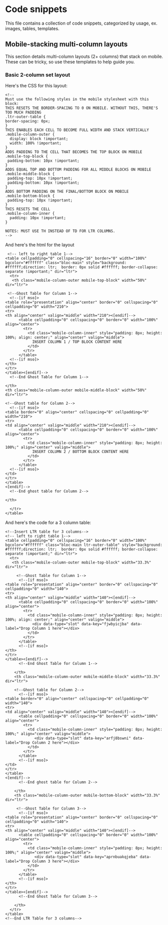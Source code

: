 # Code snippets

This file contains a collection of code snippets, categorized by usage, ex. images, tables, templates.

## Mobile-stacking multi-column layouts

This section details multi-column layouts (2+ columns) that stack on mobile. These can be tricky, so use these templates to help guide you.

### Basic 2-column set layout

Here's the CSS for this layout: 

    <!--
    Must use the following styles in the mobile stylesheet with this block:
    THIS RESETS THE BORDER-SPACING TO 0 ON MOBILE. WITHOUT THIS, THERE'S TOO MUCH PADDING
    .ltr-outer-table {
    border-spacing: 0px;
    }
    THIS ENABLES EACH CELL TO BECOME FULL WIDTH AND STACK VERTICALLY
    .mobile-column-outer {
      display: block !important;
      width: 100% !important;
    }
    ADDS PADDING TO THE CELL THAT BECOMES THE TOP BLOCK ON MOBILE
    .mobile-top-block {
     padding-bottom: 10px !important;
    }
    ADDS EQUAL TOP AND BOTTOM PADDING FOR ALL MIDDLE BLOCKS ON MOBILE
    .mobile-middle-block {
     padding-top: 10px !important;
     padding-bottom: 10px !important;
    }
    ADDS BOTTOM PADDING ON THE FINAL/BOTTOM BLOCK ON MOBILE
    .mobile-bottom-block {
     padding-top: 10px !important;
    }
    THIS RESETS THE CELL
    .mobile-column-inner {
      padding: 10px !important;
    }

    NOTES: MUST USE TH INSTEAD OF TD FOR LTR COLUMNS.
    -->
    
    
 And here's the html for the layout
 
 
     <!-- left to right table 1--> 
    <table cellpadding="0" cellspacing="16" border="0" width="100%" bgcolor="#ffffff" class="bloc-main" style="background: #ffffff;direction: ltr;  border: 0px solid #ffffff; border-collapse: separate !important;" dir="ltr">
      <tr>
       <th class="mobile-column-outer mobile-top-block" width="50%" dir="ltr">
     
     <!--Ghost Table for Column 1-->
      <!--[if mso]>
    <table role="presentation" align="center" border="0" cellspacing="0" cellpadding="0" width="210">
    <tr>
    <th align="center" valign="middle" width="210"><[endif]-->
          <table cellpadding="0" cellspacing="0" border="0" width="100%" align="center">
            <tr>
              <td class="mobile-column-inner" style="padding: 8px; height: 100%; align: center;" align="center" valign="middle">
                INSERT COLUMN 1 / TOP BLOCK CONTENT HERE
              </td>
            </tr>
          </table>
      <!--[if mso]>  
    </th>
    </tr>
    </table><[endif]-->
      <!--End Ghost Table for Column 1-->
     
    </th>
    <th class="mobile-column-outer mobile-middle-block" width="50%" dir="ltr">
     
    <!--Ghost table for Column 2-->
      <!--[if mso]>
    <table border="0" align="center" cellspacing="0" cellpadding="0" width="210">
    <tr>
    <td align="center" valign="middle" width="210"><[endif]-->
          <table cellpadding="0" cellspacing="0" border="0" width="100%" align="center">
            <tr>
              <td class="mobile-column-inner" style="padding: 8px; height: 100%;" align="center" valign="middle">
                INSERT COLUMN 2 / BOTTOM BLOCK CONTENT HERE
              </td>
            </tr>
          </table>
      <!--[if mso]>
    </td>
    </tr>
    </table>
    <[endif]-->
      <!--End ghost table for Column 2-->
     
    </th>
    
      </tr>
    </table>
<!--End LTR Table for 2 columns-->


And here's the code for a 3 column table:

    <!--Insert LTR table for 3 columns-->
    <!-- left to right table 1--> 
    <table cellpadding="0" cellspacing="16" border="0" width="100%" bgcolor="#ffffff" class="bloc-main ltr-outer-table" style="background: #ffffff;direction: ltr;  border: 0px solid #ffffff; border-collapse: separate !important;" dir="ltr">
      <tr>
       <th class="mobile-column-outer mobile-top-block" width="33.3%" dir="ltr">

         <!--Ghost Table for Column 1-->
          <!--[if mso]>
    <table role="presentation" align="center" border="0" cellspacing="0" cellpadding="0" width="140">
    <tr>
    <th align="center" valign="middle" width="140"><[endif]-->
          <table cellpadding="0" cellspacing="0" border="0" width="100%" align="center">
            <tr>
              <td class="mobile-column-inner" style="padding: 8px; height: 100%; align: center;" align="center" valign="middle">
                <div data-type="slot" data-key="fjwbyicjba" data-label="Drop Column 1 here"></div>
              </td>
            </tr>
          </table>
          <!--[if mso]>  
    </th>
    </tr>
    </table><[endif]-->
          <!--End Ghost Table for Column 1-->

        </th>
        <th class="mobile-column-outer mobile-middle-block" width="33.3%" dir="ltr">

        <!--Ghost table for Column 2-->
          <!--[if mso]>
    <table border="0" align="center" cellspacing="0" cellpadding="0" width="140">
    <tr>
    <td align="center" valign="middle" width="140"><[endif]-->
          <table cellpadding="0" cellspacing="0" border="0" width="100%" align="center">
            <tr>
              <td class="mobile-column-inner" style="padding: 8px; height: 100%;" align="center" valign="middle">
                 <div data-type="slot" data-key="arfj8bswni" data-label="Drop Column 2 here"></div>
              </td>
            </tr>
          </table>
          <!--[if mso]>
    </td>
    </tr>
    </table>
    <[endif]-->
          <!--End ghost table for Column 2-->

        </th>
        <th class="mobile-column-outer mobile-bottom-block" width="33.3%" dir="ltr">

         <!--Ghost Table for Column 3-->
          <!--[if mso]>
    <table role="presentation" align="center" border="0" cellspacing="0" cellpadding="0" width="140">
    <tr>
    <th align="center" valign="middle" width="140"><[endif]-->
          <table cellpadding="0" cellspacing="0" border="0" width="100%" align="center">
            <tr>
              <td class="mobile-column-inner" style="padding: 8px; height: 100%;" align="center" valign="middle">
                 <div data-type="slot" data-key="aprnbuakqjeba" data-label="Drop Column 3 here"></div>
              </td>
            </tr>
          </table>
          <!--[if mso]>  
    </th>
    </tr>
    </table><[endif]-->
          <!--End Ghost Table for Column 3-->

        </th>
      </tr>
    </table>
    <!--End LTR Table for 3 columns-->
